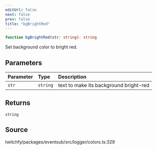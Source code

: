 ```yaml
---
editUrl: false
next: false
prev: false
title: "bgBrightRed"
---
```


```ts
function bgBrightRed(str: string): string
```

Set background color to bright red.

## Parameters

| Parameter | Type | Description |
| :------ | :------ | :------ |
| `str` | `string` | text to make its background bright-red |

## Returns

`string`

## Source

twitchfy/packages/eventsub/src/logger/colors.ts:329
